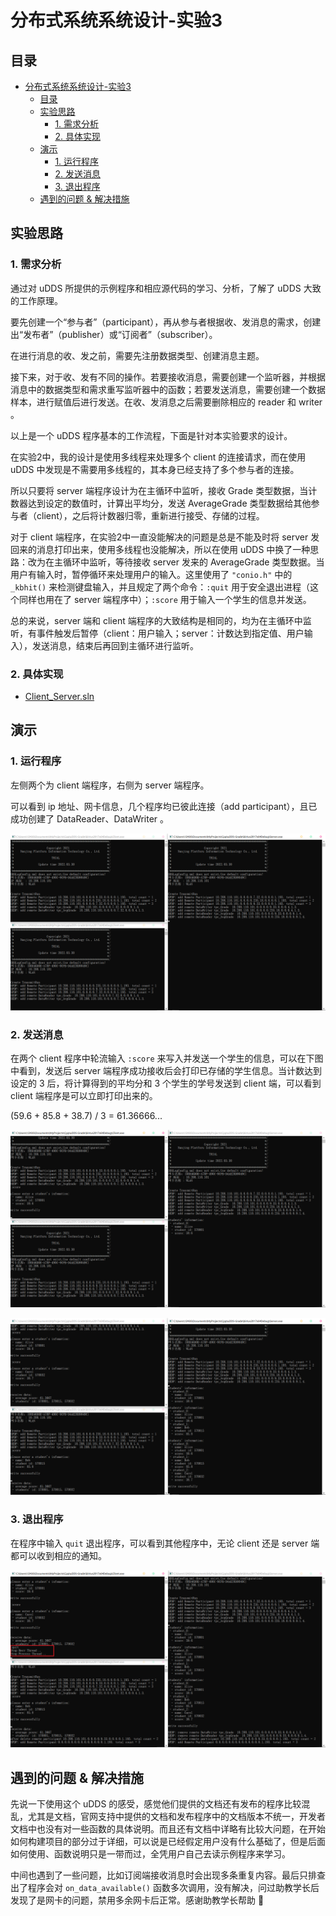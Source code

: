 # 分布式系统系统设计-实验3

## 目录

- [分布式系统系统设计-实验3](#分布式系统系统设计-实验3)
  - [目录](#目录)
  - [实验思路](#实验思路)
    - [1. 需求分析](#1-需求分析)
    - [2. 具体实现](#2-具体实现)
  - [演示](#演示)
    - [1. 运行程序](#1-运行程序)
    - [2. 发送消息](#2-发送消息)
    - [3. 退出程序](#3-退出程序)
  - [遇到的问题 \& 解决措施](#遇到的问题--解决措施)

## 实验思路

### 1. 需求分析

通过对 uDDS 所提供的示例程序和相应源代码的学习、分析，了解了 uDDS 大致的工作原理。

要先创建一个“参与者”（participant），再从参与者根据收、发消息的需求，创建出“发布者”（publisher）或“订阅者”（subscriber）。

在进行消息的收、发之前，需要先注册数据类型、创建消息主题。

接下来，对于收、发有不同的操作。若要接收消息，需要创建一个监听器，并根据消息中的数据类型和需求重写监听器中的函数；若要发送消息，需要创建一个数据样本，进行赋值后进行发送。在收、发消息之后需要删除相应的 reader 和 writer 。

以上是一个 uDDS 程序基本的工作流程，下面是针对本实验要求的设计。

在实验2中，我的设计是使用多线程来处理多个 client 的连接请求，而在使用 uDDS 中发现是不需要用多线程的，其本身已经支持了多个参与者的连接。

所以只要将 server 端程序设计为在主循环中监听，接收 Grade 类型数据，当计数器达到设定的数值时，计算出平均分，发送 AverageGrade 类型数据给其他参与者（client），之后将计数器归零，重新进行接受、存储的过程。

对于 client 端程序，在实验2中一直没能解决的问题是总是不能及时将 server 发回来的消息打印出来，使用多线程也没能解决，所以在使用 uDDS 中换了一种思路：改为在主循环中监听，等待接收 server 发来的 AverageGrade 类型数据。当用户有输入时，暂停循环来处理用户的输入。这里使用了 ```"conio.h"``` 中的 ```_kbhit()``` 来检测键盘输入，并且规定了两个命令：```:quit``` 用于安全退出进程（这个同样也用在了 server 端程序中）；```:score``` 用于输入一个学生的信息并发送。

总的来说，server 端和 client 端程序的大致结构是相同的，均为在主循环中监听，有事件触发后暂停（client：用户输入；server：计数达到指定值、用户输入），发送消息，结束后再回到主循环进行监听。


### 2. 具体实现

- [Client_Server.sln](../%E6%BA%90%E4%BB%A3%E7%A0%81%2B%E7%A8%8B%E5%BA%8F/uDDS-Grade/Client_Server.sln)

## 演示

### 1. 运行程序

左侧两个为 client 端程序，右侧为 server 端程序。

可以看到 ip 地址、网卡信息，几个程序均已彼此连接（add participant），且已成功创建了 DataReader、DataWriter 。

![run](./images/run.png)

### 2. 发送消息

在两个 client 程序中轮流输入 ```:score``` 来写入并发送一个学生的信息，可以在下图中看到，发送后 server 端程序成功接收后会打印已存储的学生信息。当计数达到设定的 3 后，将计算得到的平均分和 3 个学生的学号发送到 client 端，可以看到 client 端程序是可以立即打印出来的。

(59.6 + 85.8 + 38.7) / 3 = 61.36666...

![send_1](./images/send_1.png)

![send_2](./images/send_2.png)

### 3. 退出程序

在程序中输入 ```quit``` 退出程序，可以看到其他程序中，无论 client 还是 server 端都可以收到相应的通知。

![quit](./images/quit.png)

## 遇到的问题 & 解决措施

先说一下使用这个 uDDS 的感受，感觉他们提供的文档还有发布的程序比较混乱，尤其是文档，官网支持中提供的文档和发布程序中的文档版本不统一，开发者文档中也没有对一些函数的具体说明。而且还有文档中详略有比较大问题，在开始如何构建项目的部分过于详细，可以说是已经假定用户没有什么基础了，但是后面如何使用、函数说明只是一带而过，全凭用户自己去读示例程序来学习。

中间也遇到了一些问题，比如订阅端接收消息时会出现多条重复内容。最后只排查出了程序会对 ```on_data_available()``` 函数多次调用，没有解决，问过助教学长后发现了是网卡的问题，禁用多余网卡后正常。感谢助教学长帮助 :pray:
